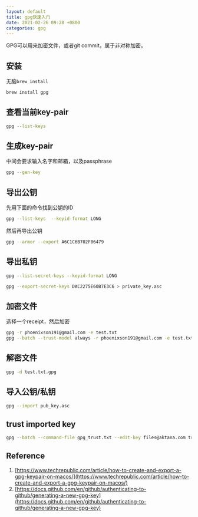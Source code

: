 ```yaml
---
layout: default
title: gpg快速入门
date: 2021-02-26 09:28 +0800
categories: gpg
---
```


GPG可以用来加密文件，或者git commit，属于非对称加密。


## 安装

无脑`brew install`
```bash
brew install gpg
```

## 查看当前key-pair

```bash
gpg --list-keys
```

## 生成key-pair

中间会要求输入名字和邮箱，以及passphrase

```bash
gpg --gen-key
```

## 导出公钥

先用下面的命令找到公钥的ID
```bash
gpg --list-keys  --keyid-format LONG
```

然后再导出公钥
```bash
gpg --armor --export A6C1C6B702F06479
```

## 导出私钥

```bash
gpg --list-secret-keys --keyid-format LONG
```

```bash
gpg --export-secret-keys DAC2275E60B7E3C6 > private_key.asc
```

## 加密文件

选择一个receipt，然后加密
```bash
gpg -r phoenixson191@gmail.com -e test.txt
gpg --batch --trust-model always -r phoenixson191@gmail.com -e test.txt
```

## 解密文件

```bash
gpg -d test.txt.gpg
```

## 导入公钥/私钥

```bash
gpg --import pub_key.asc
```

## trust imported key

```bash
gpg --batch --command-file gpg_trust.txt --edit-key files@aktana.com trust
```


## Reference

1. [https://www.techrepublic.com/article/how-to-create-and-export-a-gpg-keypair-on-macos/](https://www.techrepublic.com/article/how-to-create-and-export-a-gpg-keypair-on-macos/)
2. [https://docs.github.com/en/github/authenticating-to-github/generating-a-new-gpg-key](https://docs.github.com/en/github/authenticating-to-github/generating-a-new-gpg-key)

